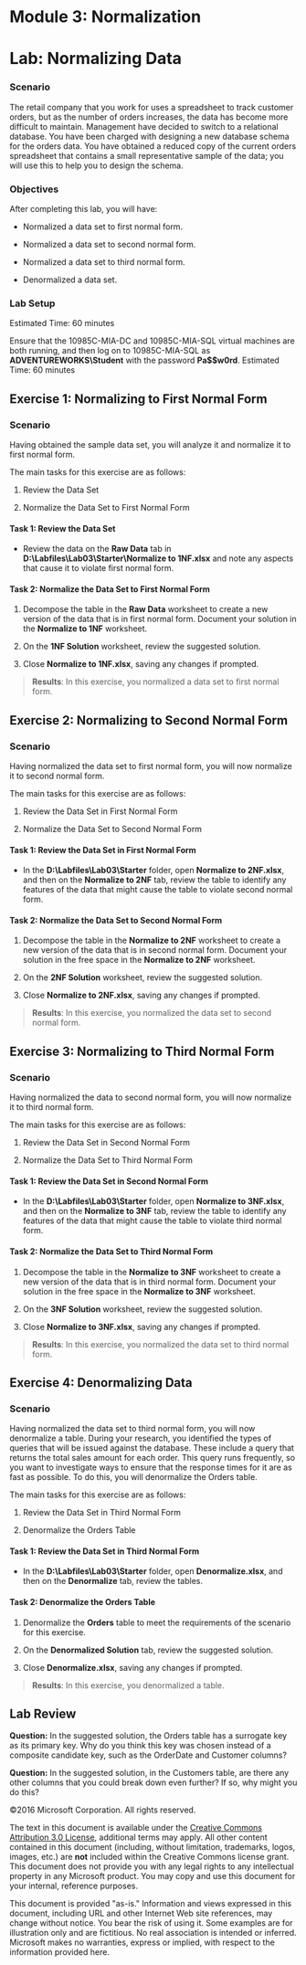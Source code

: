 # Module 3: Normalization
# Lab: Normalizing Data

### Scenario

The retail company that you work for uses a spreadsheet to track customer orders, but as the number of orders increases, the data has become more difficult to maintain. Management have decided to switch to a relational database. You have been charged with designing a new database schema for the orders data. You have obtained a reduced copy of the current orders spreadsheet that contains a small representative sample of the data; you will use this to help you to design the schema.

### Objectives

After completing this lab, you will have:

-   Normalized a data set to first normal form.

-   Normalized a data set to second normal form.

-   Normalized a data set to third normal form.

-   Denormalized a data set.

### Lab Setup

Estimated Time: 60 minutes

Ensure that the 10985C-MIA-DC and 10985C-MIA-SQL virtual machines are
both running, and then log on to 10985C-MIA-SQL as **ADVENTUREWORKS\\Student** with the password **Pa$$w0rd**.
Estimated Time: 60 minutes

## Exercise 1: Normalizing to First Normal Form

### Scenario

Having obtained the sample data set, you will analyze it and normalize it to first normal form.

The main tasks for this exercise are as follows:

1. Review the Data Set

2. Normalize the Data Set to First Normal Form

#### Task 1: Review the Data Set

-   Review the data on the **Raw Data** tab in **D:\\Labfiles\\Lab03\\Starter\\Normalize to 1NF.xlsx** and note any aspects that cause it to violate first normal form.

#### Task 2: Normalize the Data Set to First Normal Form

1. Decompose the table in the **Raw Data** worksheet to create a new version of the data that is in first normal form. Document your solution in the **Normalize to 1NF** worksheet.

2. On the **1NF Solution** worksheet, review the suggested solution.

3. Close **Normalize to 1NF.xlsx**, saving any changes if prompted.

> **Results**: In this exercise, you normalized a data set to first normal form.

## Exercise 2: Normalizing to Second Normal Form

### Scenario

Having normalized the data set to first normal form, you will now normalize it to second normal form.

The main tasks for this exercise are as follows:

1. Review the Data Set in First Normal Form

2. Normalize the Data Set to Second Normal Form

#### Task 1: Review the Data Set in First Normal Form

-   In the **D:\\Labfiles\\Lab03\\Starter** folder, open **Normalize to 2NF.xlsx**, and then on the **Normalize to 2NF** tab, review the table to identify any features of the data that might cause the table to violate second normal form.

#### Task 2: Normalize the Data Set to Second Normal Form

1. Decompose the table in the **Normalize to 2NF** worksheet to create a new version of the data that is in second normal form. Document your solution in the free space in the **Normalize to 2NF** worksheet.

2. On the **2NF Solution** worksheet, review the suggested solution.

3. Close **Normalize to 2NF.xlsx**, saving any changes if prompted.

> **Results**: In this exercise, you normalized the data set to second normal form.

## Exercise 3: Normalizing to Third Normal Form

### Scenario

Having normalized the data to second normal form, you will now normalize it to third normal form.

The main tasks for this exercise are as follows:

1. Review the Data Set in Second Normal Form

2. Normalize the Data Set to Third Normal Form

#### Task 1: Review the Data Set in Second Normal Form

-   In the **D:\\Labfiles\\Lab03\\Starter** folder, open **Normalize to 3NF.xlsx**, and then on the **Normalize to 3NF** tab, review the table to identify any features of the data that might cause the table to violate third normal form.

#### Task 2: Normalize the Data Set to Third Normal Form

1. Decompose the table in the **Normalize to 3NF** worksheet to create a new version of the data that is in third normal form. Document your solution in the free space in the **Normalize to 3NF** worksheet.

2. On the **3NF Solution** worksheet, review the suggested solution.

3. Close **Normalize to 3NF.xlsx**, saving any changes if prompted.

> **Results**: In this exercise, you normalized the data set to third normal form.

## Exercise 4: Denormalizing Data

### Scenario

Having normalized the data set to third normal form, you will now denormalize a table. During your research, you identified the types of queries that will be issued against the database. These include a query that returns the total sales amount for each order. This query runs frequently, so you want to investigate ways to ensure that the response times for it are as fast as possible. To do this, you will denormalize the Orders table.

The main tasks for this exercise are as follows:

1. Review the Data Set in Third Normal Form

2. Denormalize the Orders Table

#### Task 1: Review the Data Set in Third Normal Form

-   In the **D:\\Labfiles\\Lab03\\Starter** folder, open     **Denormalize.xlsx**, and then on the **Denormalize** tab, review the tables.

#### Task 2: Denormalize the Orders Table

1. Denormalize the **Orders** table to meet the requirements of the scenario for this exercise.

2. On the **Denormalized Solution** tab, review the suggested solution.

3. Close **Denormalize.xlsx**, saving any changes if prompted.

> **Results**: In this exercise, you denormalized a table.

## Lab Review

**Question:** In the suggested solution, the Orders table has a surrogate key as its primary key. Why do you think this key was chosen instead of a composite candidate key, such as the OrderDate and Customer columns?

**Question:** In the suggested solution, in the Customers table, are there any other columns that you could break down even further? If so, why might you do this?

©2016 Microsoft Corporation. All rights reserved.

The text in this document is available under the [Creative Commons Attribution 3.0 License](https://creativecommons.org/licenses/by/3.0/legalcode "Creative Commons Attribution 3.0 License"), additional terms may apply.  All other content contained in this document (including, without limitation, trademarks, logos, images, etc.) are **not** included within the Creative Commons license grant.  This document does not provide you with any legal rights to any intellectual property in any Microsoft product. You may copy and use this document for your internal, reference purposes.

This document is provided "as-is." Information and views expressed in this document, including URL and other Internet Web site references, may change without notice. You bear the risk of using it. Some examples are for illustration only and are fictitious. No real association is intended or inferred. Microsoft makes no warranties, express or implied, with respect to the information provided here.